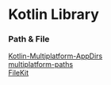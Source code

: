 # Kotlin Library

### Path & File
[Kotlin-Multiplatform-AppDirs](https://klibs.io/project/Syer10/Kotlin-Multiplatform-AppDirs)  
[multiplatform-paths](https://klibs.io/project/psuzn/multiplatform-paths)  
[FileKit](https://klibs.io/project/vinceglb/FileKit)  
